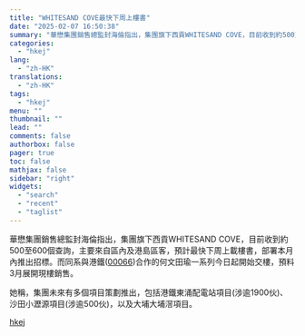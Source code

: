```yaml
---
title: "WHITESAND COVE最快下周上樓書"
date: "2025-02-07 16:50:38"
summary: "華懋集團銷售總監封海倫指出，集團旗下西貢WHITESAND COVE，目前收到約500至600個查詢..."
categories:
  - "hkej"
lang:
  - "zh-HK"
translations:
  - "zh-HK"
tags:
  - "hkej"
menu: ""
thumbnail: ""
lead: ""
comments: false
authorbox: false
pager: true
toc: false
mathjax: false
sidebar: "right"
widgets:
  - "search"
  - "recent"
  - "taglist"
---
```


華懋集團銷售總監封海倫指出，集團旗下西貢WHITESAND COVE，目前收到約500至600個查詢，主要來自區內及港島區客，預計最快下周上載樓書，部署本月內推出招標。而同系與港鐵([00066](https://stock360.hkej.com/quotePlus/00066))合作的何文田瑜一系列今日起開始交樓，預料3月展開現樓銷售。

她稱，集團未來有多個項目策劃推出，包括港鐵東涌配電站項目(涉逾1900伙)、沙田小瀝源項目(涉逾500伙)，以及大埔大埔滘項目。

[hkej](https://www2.hkej.com/instantnews/property/article/3995189/WHITESAND+COVE%E6%9C%80%E5%BF%AB%E4%B8%8B%E5%91%A8%E4%B8%8A%E6%A8%93%E6%9B%B8)
